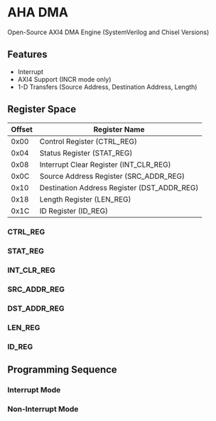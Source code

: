 # AHA DMA

Open-Source AXI4 DMA Engine (SystemVerilog and Chisel Versions)

## Features
 - Interrupt
 - AXI4 Support (INCR mode only)
 - 1-D Transfers (Source Address, Destination Address, Length)

## Register Space

| Offset | Register Name |
|--------|---------------|
| 0x00      | Control Register (CTRL_REG) |
| 0x04      | Status Register (STAT_REG) |
| 0x08      | Interrupt Clear Register (INT_CLR_REG) |
| 0x0C      | Source Address Register (SRC_ADDR_REG) |
| 0x10      | Destination Address Register (DST_ADDR_REG) |
| 0x18      | Length Register (LEN_REG) |
| 0x1C      | ID Register   (ID_REG)    |

### CTRL_REG

### STAT_REG

### INT_CLR_REG

### SRC_ADDR_REG

### DST_ADDR_REG

### LEN_REG

### ID_REG

## Programming Sequence

### Interrupt Mode

### Non-Interrupt Mode
